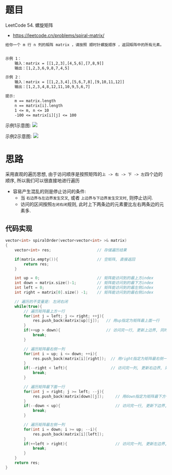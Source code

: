 # 题目

LeetCode 54. 螺旋矩阵
- https://leetcode.cn/problems/spiral-matrix/

```txt
给你一个 m 行 n 列的矩阵 matrix ，请按照 顺时针螺旋顺序 ，返回矩阵中的所有元素。


示例 1：
    输入：matrix = [[1,2,3],[4,5,6],[7,8,9]]
    输出：[1,2,3,6,9,8,7,4,5]

示例 2：
    输入：matrix = [[1,2,3,4],[5,6,7,8],[9,10,11,12]]
    输出：[1,2,3,4,8,12,11,10,9,5,6,7]

提示:
    m == matrix.length
    n == matrix[i].length
    1 <= m, n <= 10
    -100 <= matrix[i][j] <= 100
```

示例1示意图:
![](https://assets.leetcode.com/uploads/2020/11/13/spiral1.jpg)

示例2示意图:
![](https://assets.leetcode.com/uploads/2020/11/13/spiral.jpg)


# 思路
采用直观的遍历思想, 由于访问顺序是按照矩阵的`上 -> 右 -> 下 -> 左`四个边的顺序, 所以我们可以很直接地进行遍历
- 容易产生混乱的则是停止访问的条件:
    - 当 `右边界与左边界发生交叉`, 或者 `上边界与下边界发生交叉时`, 则停止访问.
    - 访问的区间按照`左闭右闭`规则, 此时上下两条边的元素要比左右两条边的元素多.

## 代码实现
```cpp
vector<int> spiralOrder(vector<vector<int> >& matrix) 
{
    vector<int> res;                    // 存储遍历结果

    if(matrix.empty()){                 // 空矩阵, 直接返回
        return res;
    }

    int up = 0;                         // 矩阵能访问到的最上方index
    int down = matrix.size()-1;         // 矩阵能访问到的最下方index
    int left = 0;                       // 矩阵能访问到的最左侧index
    int right = matrix[0].size() -1;    // 矩阵能访问到的最右侧index

    // 遍历的不变量是: 左闭右闭
    while(true){
        // 遍历矩阵最上方一行
        for(int j = left; j <= right; ++j){
            res.push_back(matrix[up][j]);   // 用up指定为矩阵最上面一行
        }
        if(++up > down){                    // 访问完一行, 更新上边界, 同时看看与下边界是否相交
            break;
        }

        // 遍历矩阵最右侧一列
        for(int i = up; i <= down; ++i){
            res.push_back(matrix[i][right]);  // 用right指定为矩阵最右侧一列
        }
        if(--right < left){                   // 访问完一列, 更新右边界, 同时看看与左边界是否相交
            break;
        }

        // 遍历矩阵最下面一行
        for(int j = right; j >= left; --j){
            res.push_back(matrix[down][j]);     // 用down指定为矩阵最下方一行
        }
        if(--down < up){                        // 访问完一行, 更新下边界, 同时看看与上边界是否相交
            break;
        }

        // 遍历矩阵最左侧一列
        for(int i = down; i >= up; --i){
            res.push_back(matrix[i][left]);
        }
        if(++left > right){                     // 访问完一列, 更新左边界, 同时看看与右边界是否相交
            break;
        }
    }
    return res;
}
```

